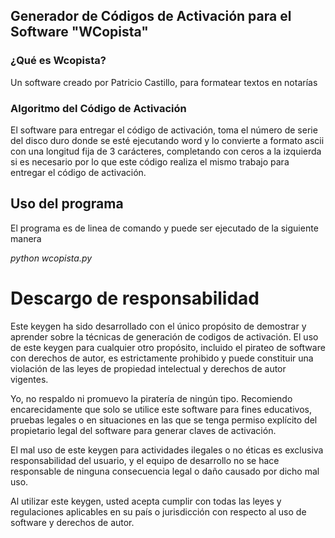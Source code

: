 ## Generador de Códigos de Activación para el Software "WCopista"

### ¿Qué es Wcopista?
Un software creado por Patricio Castillo, para formatear textos en notarías

### Algoritmo del Código de Activación

El software para entregar el código de activación, toma el número de serie del disco duro donde se esté ejecutando word y
lo convierte a formato ascii con una longitud fija de 3 carácteres, completando con ceros a la izquierda si es necesario
por lo que este código realiza el mismo trabajo para entregar el código de activación.

## Uso del programa

El programa es de linea de comando y puede ser ejecutado de la siguiente manera

*python wcopista.py*

# Descargo de responsabilidad
Este keygen ha sido desarrollado con el único propósito de demostrar y aprender sobre la técnicas de generación de codigos de activación.
El uso de este keygen para cualquier otro propósito, incluido el pirateo de software con derechos de autor, es estrictamente prohibido y puede constituir una violación de las leyes de propiedad intelectual y derechos de autor vigentes.

Yo, no respaldo ni promuevo la piratería de ningún tipo. Recomiendo encarecidamente que solo se utilice este software para fines educativos, pruebas legales o en situaciones en las que se tenga permiso explícito del propietario legal del software para generar claves de activación.

El mal uso de este keygen para actividades ilegales o no éticas es exclusiva responsabilidad del usuario, y el equipo de desarrollo no se hace responsable de ninguna consecuencia legal o daño causado por dicho mal uso.

Al utilizar este keygen, usted acepta cumplir con todas las leyes y regulaciones aplicables en su país o jurisdicción con respecto al uso de software y derechos de autor.


